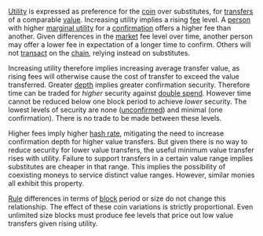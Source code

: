 [Utility](Glossary#utility) is expressed as preference for the [coin](Glossary#coin) over substitutes, for [transfers](Glossary#transfer) of a comparable [value](Glossary#value). Increasing utility implies a rising [fee](Glossary#fee) level. A [person](Glossary#person) with higher [marginal utility](https://en.wikipedia.org/wiki/Marginal_utility) for a [confirmation](Glossary#confirmation) offers a higher fee than another. Given differences in the [market](Glossary#market) fee level over time, another person may offer a lower fee in expectation of a longer time to confirm. Others will not [transact](Glossary#transaction) on the [chain](Glossary#chain), relying instead on substitutes.

Increasing utility therefore implies increasing average transfer value, as rising fees will otherwise cause the cost of transfer to exceed the value transferred. Greater [depth](Glossary#depth) implies greater confirmation security. Therefore time can be traded for *higher* security against [double spend](Glossary#double-spend). However time cannot be reduced below one block period to achieve *lower* security. The lowest levels of security are none ([unconfirmed](Glossary#unconfirmed)) and minimal (one confirmation). There is no trade to be made between these levels.

Higher fees imply higher [hash rate](Glossary#hash-rate), mitigating the need to increase confirmation depth for higher value transfers. But given there is no way to reduce security for lower value transfers, the useful minimum value transfer rises with utility. Failure to support transfers in a certain value range implies substitutes are cheaper in that range. This implies the possibility of coexisting moneys to service distinct value ranges. However, similar monies all exhibit this property.

[Rule](Glossary#rule) differences in terms of [block](Glossary#block) period or size do not change this relationship. The effect of these coin variations is strictly proportional. Even unlimited size blocks must produce fee levels that price out low value transfers given rising utility.